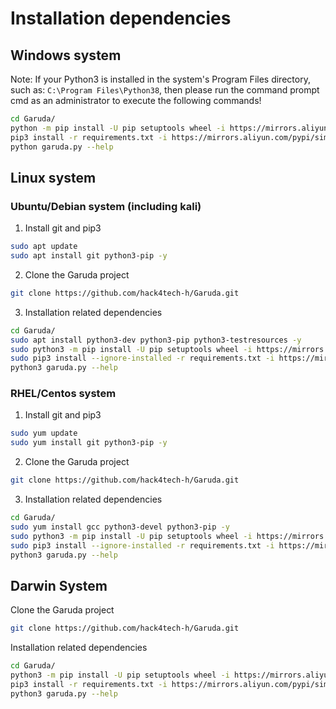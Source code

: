 # Installation dependencies

## Windows system

Note: If your Python3 is installed in the system's Program Files directory, such as: `C:\Program Files\Python38`, then please run the command prompt cmd as an administrator to execute the following commands!

```bash
cd Garuda/
python -m pip install -U pip setuptools wheel -i https://mirrors.aliyun.com/pypi/simple/
pip3 install -r requirements.txt -i https://mirrors.aliyun.com/pypi/simple/
python garuda.py --help
```

## Linux system

### Ubuntu/Debian system (including kali)

1. Install git and pip3
```bash
sudo apt update
sudo apt install git python3-pip -y
```

2. Clone the Garuda project
```bash
git clone https://github.com/hack4tech-h/Garuda.git
```

3. Installation related dependencies
```bash
cd Garuda/
sudo apt install python3-dev python3-pip python3-testresources -y
sudo python3 -m pip install -U pip setuptools wheel -i https://mirrors.aliyun.com/pypi/simple/
sudo pip3 install --ignore-installed -r requirements.txt -i https://mirrors.aliyun.com/pypi/simple/
python3 garuda.py --help
```

### RHEL/Centos system

1. Install git and pip3
```bash
sudo yum update
sudo yum install git python3-pip -y
```

2. Clone the Garuda project
```bash
git clone https://github.com/hack4tech-h/Garuda.git
```

3. Installation related dependencies
```bash
cd Garuda/
sudo yum install gcc python3-devel python3-pip -y
sudo python3 -m pip install -U pip setuptools wheel -i https://mirrors.aliyun.com/pypi/simple/
sudo pip3 install --ignore-installed -r requirements.txt -i https://mirrors.aliyun.com/pypi/simple/
python3 garuda.py --help
```

## Darwin System

Clone the Garuda project
```bash
git clone https://github.com/hack4tech-h/Garuda.git
```

Installation related dependencies
```bash
cd Garuda/
python3 -m pip install -U pip setuptools wheel -i https://mirrors.aliyun.com/pypi/simple/
pip3 install -r requirements.txt -i https://mirrors.aliyun.com/pypi/simple/
python3 garuda.py --help
```
